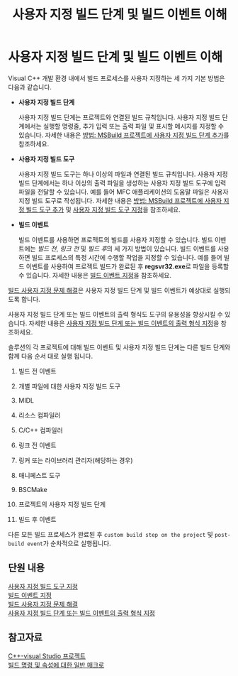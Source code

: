 ﻿---
title: 사용자 지정 빌드 단계 및 빌드 이벤트 이해
ms.date: 08/29/2019
helpviewer_keywords:
- builds [C++], events
- custom build steps [C++], customizing builds
- events [C++], build
- custom build steps [C++]
- build steps [C++]
- build events [C++], order of events and build steps
- build steps [C++], build events
- builds [C++], custom build steps
ms.assetid: beb2f017-3e9f-4b2c-9b57-2572fd2628e4
ms.openlocfilehash: 386a12213814e3825ece8a81d61ac251c6793f43
ms.sourcegitcommit: e10a5feea193c249ddc5a6faba48e7c6d8784e73
ms.translationtype: MT
ms.contentlocale: ko-KR
ms.lasthandoff: 08/30/2019
ms.locfileid: "70177318"
---
# <a name="understanding-custom-build-steps-and-build-events"></a>사용자 지정 빌드 단계 및 빌드 이벤트 이해

Visual C++ 개발 환경 내에서 빌드 프로세스를 사용자 지정하는 세 가지 기본 방법은 다음과 같습니다.

- **사용자 지정 빌드 단계**

   사용자 지정 빌드 단계는 프로젝트와 연결된 빌드 규칙입니다. 사용자 지정 빌드 단계에서는 실행할 명령줄, 추가 입력 또는 출력 파일 및 표시할 메시지를 지정할 수 있습니다. 자세한 내용은 [방법: MSBuild 프로젝트에 사용자 지정 빌드 단계 추가](how-to-add-a-custom-build-step-to-msbuild-projects.md)를 참조하세요.

- **사용자 지정 빌드 도구**

   사용자 지정 빌드 도구는 하나 이상의 파일과 연결된 빌드 규칙입니다. 사용자 지정 빌드 단계에서는 하나 이상의 출력 파일을 생성하는 사용자 지정 빌드 도구에 입력 파일을 전달할 수 있습니다. 예를 들어 MFC 애플리케이션의 도움말 파일은 사용자 지정 빌드 도구로 작성됩니다. 자세한 내용은 [방법: MSBuild 프로젝트에 사용자 지정 빌드 도구 추가](how-to-add-custom-build-tools-to-msbuild-projects.md) 및 [사용자 지정 빌드 도구 지정](specifying-custom-build-tools.md)을 참조하세요.

- **빌드 이벤트**

   빌드 이벤트를 사용하면 프로젝트의 빌드를 사용자 지정할 수 있습니다. 빌드 이벤트에는 *빌드 전*, *링크 전* 및 *빌드 후*의 세 가지 방법이 있습니다. 빌드 이벤트를 사용하면 빌드 프로세스의 특정 시간에 수행할 작업을 지정할 수 있습니다. 예를 들어 빌드 이벤트를 사용하여 프로젝트 빌드가 완료된 후 **regsvr32.exe**로 파일을 등록할 수 있습니다. 자세한 내용은 [빌드 이벤트 지정](specifying-build-events.md)을 참조하세요.

[빌드 사용자 지정 문제 해결](troubleshooting-build-customizations.md)은 사용자 지정 빌드 단계 및 빌드 이벤트가 예상대로 실행되도록 합니다.

사용자 지정 빌드 단계 또는 빌드 이벤트의 출력 형식도 도구의 유용성을 향상시킬 수 있습니다. 자세한 내용은 [사용자 지정 빌드 단계 또는 빌드 이벤트의 출력 형식 지정](formatting-the-output-of-a-custom-build-step-or-build-event.md)을 참조하세요.

솔루션의 각 프로젝트에 대해 빌드 이벤트 및 사용자 지정 빌드 단계는 다른 빌드 단계와 함께 다음 순서 대로 실행 됩니다.

1. 빌드 전 이벤트

2. 개별 파일에 대한 사용자 지정 빌드 도구

3. MIDL

4. 리소스 컴파일러

5. C/C++ 컴파일러

6. 링크 전 이벤트

7. 링커 또는 라이브러리 관리자(해당하는 경우)

8. 매니페스트 도구

9. BSCMake

10. 프로젝트의 사용자 지정 빌드 단계

11. 빌드 후 이벤트

다른 모든 빌드 프로세스가 완료된 후 `custom build step on the project` 및 `post-build event`가 순차적으로 실행됩니다.

## <a name="in-this-section"></a>단원 내용

[사용자 지정 빌드 도구 지정](specifying-custom-build-tools.md)<br/>
[빌드 이벤트 지정](specifying-build-events.md)<br/>
[빌드 사용자 지정 문제 해결](troubleshooting-build-customizations.md)<br/>
[사용자 지정 빌드 단계 또는 빌드 이벤트의 출력 형식 지정](formatting-the-output-of-a-custom-build-step-or-build-event.md)

## <a name="see-also"></a>참고자료

[C++-visual Studio 프로젝트](creating-and-managing-visual-cpp-projects.md)<br>
[빌드 명령 및 속성에 대한 일반 매크로](reference/common-macros-for-build-commands-and-properties.md)
